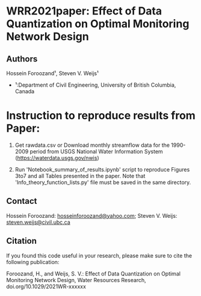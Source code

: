 # WRR2021paper: Effect of Data Quantization on Optimal Monitoring Network Design

## Authors
Hossein Foroozand¹, Steven V. Weijs¹

- ¹:Department of Civil Engineering, University of British Columbia, Canada

# Instruction to reproduce results from Paper:

1) Get rawdata.csv or Download monthly streamflow data for the 1990-2009 period  from USGS National Water Information System (https://waterdata.usgs.gov/nwis)

2) Run 'Notebook_summary_of_results.ipynb' script to reproduce Figures 3to7 and all Tables presented in the paper. Note that 'Info_theory_function_lists.py' file must be saved in the same directory.

## Contact
Hossein Foroozand: hosseinforoozand@yahoo.com; Steven V. Weijs: steven.weijs@civil.ubc.ca

## Citation

If you found this code useful in your research, please make sure to cite the following publication:

Foroozand, H., and Weijs, S. V.: Effect of Data Quantization on Optimal Monitoring Network Design, Water Resources Research, doi.org/10.1029/2021WR-xxxxxx